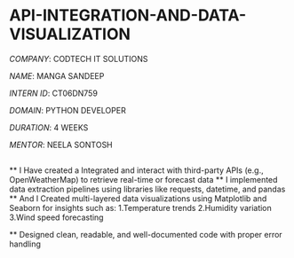 # API-INTEGRATION-AND-DATA-VISUALIZATION

*COMPANY*: CODTECH IT SOLUTIONS

*NAME*: MANGA SANDEEP

*INTERN ID*: CT06DN759

*DOMAIN*: PYTHON DEVELOPER

*DURATION*:  4 WEEKS

*MENTOR*:  NEELA SONTOSH


##

  **  I Have created a Integrated and interact with third-party APIs (e.g., OpenWeatherMap) to retrieve real-time or forecast data
  **  I implemented data extraction pipelines using libraries like requests, datetime, and pandas 
  **   And I Created multi-layered data visualizations using Matplotlib and Seaborn for insights such as:
        1.Temperature trends
        2.Humidity variation
        3.Wind speed forecasting

  **  Designed clean, readable, and well-documented code with proper error handling






